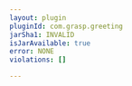 ```yaml
---
layout: plugin
pluginId: com.grasp.greeting
jarSha1: INVALID
isJarAvailable: true
error: NONE
violations: []

---
```

